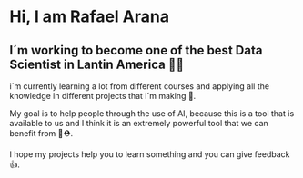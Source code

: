 # Hi, I am Rafael Arana 
## I´m working to become one of the best Data Scientist in Lantin America 👨‍🔬

i´m currently learning a lot from different courses and applying all the knowledge in different projects that i´m making 📖.

My goal is to help people through the use of AI, because this is a tool that is available to us and I think it is an extremely powerful tool that we can benefit from 🧠⛑️.

I hope my projects help you to learn something and you can give feedback 👍.
